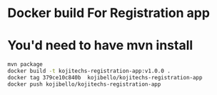 # Docker build For Registration app
# You'd need to have mvn install
```sh
mvn package
docker build -t kojitechs-registration-app:v1.0.0 . 
docker tag 379ce10c840b  kojibello/kojitechs-registration-app
docker push kojibello/kojitechs-registration-app
```